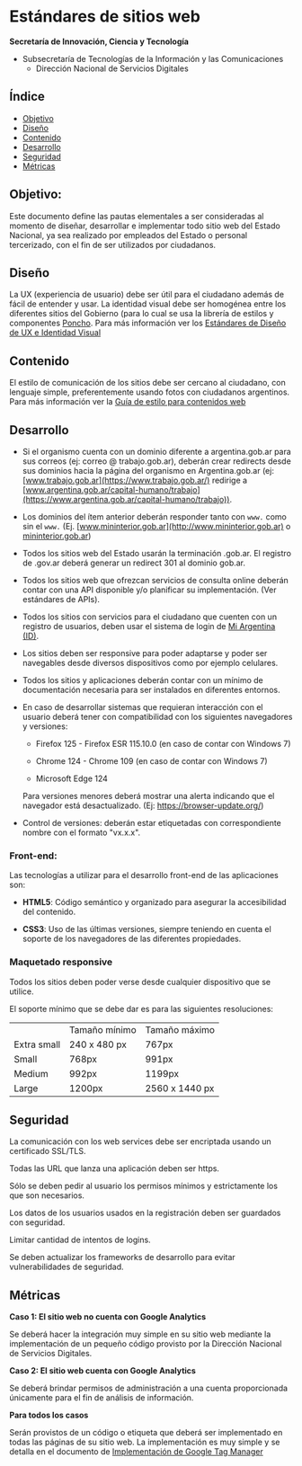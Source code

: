 # Estándares de sitios web

**Secretaría de Innovación, Ciencia y Tecnología**
- Subsecretaría de Tecnologías de la Información y las Comunicaciones  
  -   Dirección Nacional de Servicios Digitales

## Índice

* [Objetivo](#objetivo)
* [Diseño](#diseño)
* [Contenido](#contenido)
* [Desarrollo](#desarrollo)
* [Seguridad](#seguridad)
* [Métricas](#métricas)

## Objetivo: 

Este documento define las pautas elementales a ser consideradas al momento de diseñar, desarrollar e implementar todo sitio web del Estado Nacional, ya sea realizado por empleados del Estado o personal tercerizado, con el fin de ser utilizados por ciudadanos.

## **Diseño**

La UX (experiencia de usuario) debe ser útil para el ciudadano además de fácil de entender y usar. La identidad visual debe ser homogénea entre los diferentes sitios del Gobierno (para lo cual se usa la librería de estilos y componentes [Poncho](http://argob.github.io/poncho/). Para más información ver los [Estándares de Diseño de UX e Identidad Visual](https://github.com/argob/estandares/blob/master/estandares-ux-visual.md)

## **Contenido**

El estilo de comunicación de los sitios debe ser cercano al ciudadano, con lenguaje simple, preferentemente usando fotos con ciudadanos argentinos. Para más información ver la [Guía de estilo para contenidos web](https://github.com/argob/estandares/blob/master/contenido-web.md)

## **Desarrollo**

* Si el organismo cuenta con un dominio diferente a argentina.gob.ar para sus correos (ej: correo @ trabajo.gob.ar), deberán crear redirects desde sus dominios hacia la página del organismo en Argentina.gob.ar (ej: [www.trabajo.gob.ar](https://www.trabajo.gob.ar/) redirige a [www.argentina.gob.ar/capital-humano/trabajo](https://www.argentina.gob.ar/capital-humano/trabajo)).

* Los dominios del ítem anterior deberán responder tanto con `www.` como sin el `www.`
(Ej. [www.mininterior.gob.ar](http://www.mininterior.gob.ar) o [mininterior.gob.ar](http://mininterior.gob.ar))

* Todos los sitios web del Estado usarán la terminación .gob.ar. El registro de .gov.ar deberá generar un redirect 301 al dominio gob.ar.

* Todos los sitios web que ofrezcan servicios de consulta online deberán contar con una API disponible y/o planificar su implementación. (Ver estándares de APIs).

* Todos los sitios con servicios para el ciudadano que cuenten con un registro de usuarios, deben usar el sistema de login de [Mi Argentina (ID)](https://argob.github.io/mi-argentina-docs/).

* Los sitios deben ser responsive para poder adaptarse y poder ser navegables desde diversos dispositivos como por ejemplo celulares. 

* Todos los sitios y aplicaciones deberán contar con un mínimo de documentación necesaria para ser instalados en diferentes entornos.

* En caso de desarrollar sistemas que requieran interacción con el usuario deberá tener con compatibilidad con los siguientes navegadores y versiones: 

    * Firefox 125 - Firefox ESR 115.10.0 (en caso de contar con Windows 7)
    
    * Chrome 124 - Chrome 109 (en caso de contar con Windows 7)

    * Microsoft Edge 124
      
    Para versiones menores deberá mostrar una alerta indicando que el navegador está desactualizado. (Ej: https://browser-update.org/)

* Control de versiones: deberán estar etiquetadas con correspondiente nombre con el formato "vx.x.x". 

### **Front-end:**

Las tecnologías a utilizar para el desarrollo front-end de las aplicaciones son:

* **HTML5**: Código semántico y organizado para asegurar la accesibilidad del contenido. 

* **CSS3**: Uso de las últimas versiones, siempre teniendo en cuenta el soporte de los navegadores de las diferentes propiedades.

### **Maquetado responsive**

Todos los sitios deben poder verse desde cualquier dispositivo que se utilice.

El soporte mínimo que se debe dar es para las siguientes resoluciones:

<table>
  <tr>
    <td></td>
    <td>Tamaño mínimo</td>
    <td>Tamaño máximo</td>
  </tr>
  <tr>
    <td>Extra small</td>
    <td>240 x 480 px</td>
    <td> 767px</td>
  </tr>
  <tr>
    <td>Small</td>
    <td>768px</td>
    <td>991px</td>
  </tr>
  <tr>
    <td>Medium</td>
    <td>992px</td>
    <td>1199px</td>
  </tr>
  <tr>
    <td>Large</td>
    <td>1200px</td>
    <td>2560 x 1440 px</td>
  </tr>
</table>


## **Seguridad**

La comunicación con los web services debe ser encriptada usando un certificado SSL/TLS.

Todas las URL que lanza una aplicación deben ser https.

Sólo se deben pedir al usuario los permisos mínimos y estrictamente los que son necesarios.

Los datos de los usuarios usados en la registración deben ser guardados con seguridad.

Limitar cantidad de intentos de logins.

Se deben actualizar los frameworks de desarrollo para evitar vulnerabilidades de seguridad. 

## **Métricas**

**Caso 1: El sitio web no cuenta con Google Analytics**

Se deberá hacer la integración muy simple en su sitio web mediante la implementación de un pequeño código provisto por la Dirección Nacional de Servicios Digitales.

**Caso 2: El sitio web cuenta con Google Analytics**

Se deberá brindar permisos de administración a una cuenta proporcionada únicamente para el fin de análisis de información.

**Para todos los casos**

Serán provistos de un código o etiqueta que deberá ser implementado en todas las páginas de su sitio web. La implementación es muy simple y se detalla en el documento de [Implementación de Google Tag Manager](https://github.com/argob/estandares/blob/master/implementacion-gtm.md)
